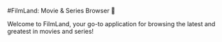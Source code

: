 #FilmLand: Movie & Series Browser 🎥


Welcome to FilmLand, your go-to application for browsing the latest and greatest in movies and series!
